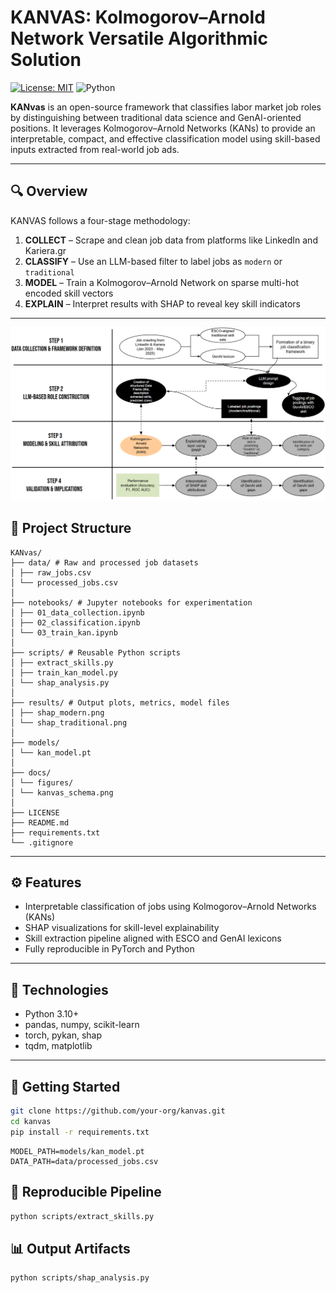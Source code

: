 # KANVAS: Kolmogorov–Arnold Network Versatile Algorithmic Solution  
[![License: MIT](https://img.shields.io/badge/License-MIT-yellow.svg)](https://opensource.org/licenses/MIT) ![Python](https://img.shields.io/badge/python-3.10%2B-blue)

**KANvas** is an open-source framework that classifies labor market job roles by distinguishing between traditional data science and GenAI-oriented positions. It leverages Kolmogorov–Arnold Networks (KANs) to provide an interpretable, compact, and effective classification model using skill-based inputs extracted from real-world job ads.

---

## 🔍 Overview

KANVAS follows a four-stage methodology:

1. **COLLECT** – Scrape and clean job data from platforms like LinkedIn and Kariera.gr
2. **CLASSIFY** – Use an LLM-based filter to label jobs as `modern` or `traditional`
3. **MODEL** – Train a Kolmogorov–Arnold Network on sparse multi-hot encoded skill vectors
4. **EXPLAIN** – Interpret results with SHAP to reveal key skill indicators

---
![KANvas Schema](https://raw.githubusercontent.com/dkavargy/KANVAS/be5954e26bef004c1a112ff523c13a4ed7685b35/genai_shema.png)


## 📁 Project Structure
```
KANvas/
├── data/ # Raw and processed job datasets
│ ├── raw_jobs.csv
│ └── processed_jobs.csv
│
├── notebooks/ # Jupyter notebooks for experimentation
│ ├── 01_data_collection.ipynb
│ ├── 02_classification.ipynb
│ └── 03_train_kan.ipynb
│
├── scripts/ # Reusable Python scripts
│ ├── extract_skills.py
│ ├── train_kan_model.py
│ └── shap_analysis.py
│
├── results/ # Output plots, metrics, model files
│ ├── shap_modern.png
│ └── shap_traditional.png
│
├── models/
│ └── kan_model.pt
│
├── docs/
│ └── figures/
│ └── kanvas_schema.png
│
├── LICENSE
├── README.md
├── requirements.txt
└── .gitignore

```
---

## ⚙️ Features

- Interpretable classification of jobs using Kolmogorov–Arnold Networks (KANs)
- SHAP visualizations for skill-level explainability
- Skill extraction pipeline aligned with ESCO and GenAI lexicons
- Fully reproducible in PyTorch and Python

---

## 🧠 Technologies

- Python 3.10+
- pandas, numpy, scikit-learn
- torch, pykan, shap
- tqdm, matplotlib

---

## 🚀 Getting Started

```bash
git clone https://github.com/your-org/kanvas.git
cd kanvas
pip install -r requirements.txt
```

```
MODEL_PATH=models/kan_model.pt
DATA_PATH=data/processed_jobs.csv
```

## 🔄 Reproducible Pipeline
```bash
python scripts/extract_skills.py
```

## 📊 Output Artifacts
```bash
python scripts/shap_analysis.py
```



